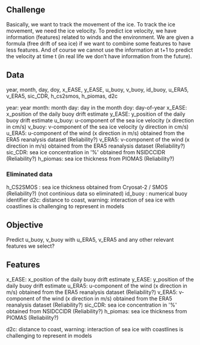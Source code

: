## Challenge
Basically, we want to track the movement of the ice. To track the ice movement, we need the ice velocity. To predict ice velocity, we have information (features) related to winds and the environment. We are given a formula (free drift of sea ice​) if we want to combine some features to have less features. 
And of course we cannot use the information at t+1 to predict the velocity at time t (in real life we don’t have information from the future).

## Data
year, month, day, doy, x_EASE, y_EASE, u_buoy, v_buoy, id_buoy, u_ERA5, v_ERA5, sic_CDR, h_cs2smos, h_piomas, d2c

year: ​year
month:​ ​month
day:​ ​day in the month
doy: ​day-of-year
x_EASE: x_position of the daily buoy drift estimate
y_EASE: y_position of the daily buoy drift estimate
u_buoy: u-component of the sea ice velocity (x direction in cm/s)
v_buoy: ​v-component of the sea ice velocity (y direction in cm/s)
u_ERA5: u-component of the wind (x direction in m/s) obtained from the ERA5 reanalysis dataset (Reliability?)
v_ERA5: v-component of the wind (x direction in m/s) obtained from the ERA5 reanalysis dataset (Reliability?)
sic_CDR: ​sea ice concentration in '%' obtained from ​NSIDCClDR (Reliability?)
h_piomas: ​sea ice thickness from PIOMAS​ (Reliability?)

### Eliminated data
h_CS2SMOS ​: ​sea ice thickness obtained from Cryosat-2 / SMOS​ (Reliability?) (not continious data so eliminated)
id_buoy : ​numerical buoy identifier
d2c​: ​distance to coast, warning: interaction of sea ice with coastlines is challenging to represent in models

## Objective
Predict u_buoy, v_buoy with u_ERA5, v_ERA5 and any other relevant features we select?

## Features
x_EASE: x_position of the daily buoy drift estimate
y_EASE: y_position of the daily buoy drift estimate
u_ERA5: u-component of the wind (x direction in m/s) obtained from the ERA5 reanalysis dataset (Reliability?)
v_ERA5: v-component of the wind (x direction in m/s) obtained from the ERA5 reanalysis dataset (Reliability?)
sic_CDR: ​sea ice concentration in '%' obtained from ​NSIDCClDR (Reliability?)
h_piomas: ​sea ice thickness from PIOMAS​ (Reliability?)

d2c​: ​distance to coast, warning: interaction of sea ice with coastlines is challenging to represent in models
